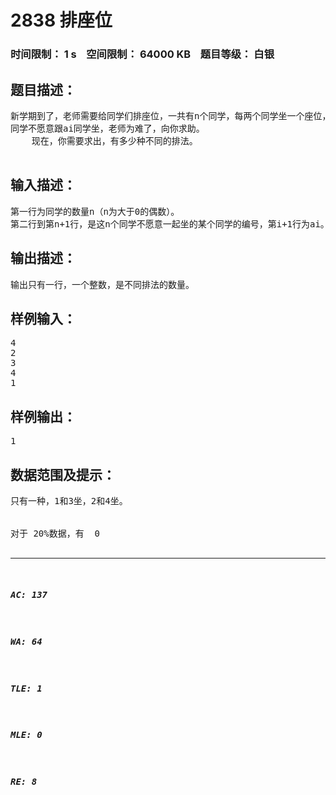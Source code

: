 # 2838 排座位   
### 时间限制： 1 s&nbsp;&nbsp;&nbsp;&nbsp;空间限制： 64000 KB&nbsp;&nbsp;&nbsp;&nbsp;题目等级： 白银  
## 题目描述：  

<pre>
新学期到了，老师需要给同学们排座位，一共有n个同学，每两个同学坐一个座位，但是，第i个
同学不愿意跟ai同学坐，老师为难了，向你求助。
    现在，你需要求出，有多少种不同的排法。
 
</pre>
  
  
## 输入描述：  

<pre>
第一行为同学的数量n（n为大于0的偶数）。
第二行到第n+1行，是这n个同学不愿意一起坐的某个同学的编号，第i+1行为ai。
</pre>
  
  
## 输出描述：  

<pre>
输出只有一行，一个整数，是不同排法的数量。
</pre>
  
  
## 样例输入：  

<pre>
4
2
3
4
1
</pre>
  
  
## 样例输出：  

<pre>
1
</pre>
  
  
## 数据范围及提示：  

<pre>
只有一种，1和3坐，2和4坐。
 
 
对于 20%数据，有  0<n≤1000；
对于 50%数据，有 0<n≤4000；
对于 100%数据，有 0<n≤10000。
</pre>
  
  
***  

##### AC: 137  
##### WA: 64  
##### TLE: 1  
##### MLE: 0  
##### RE: 8  
